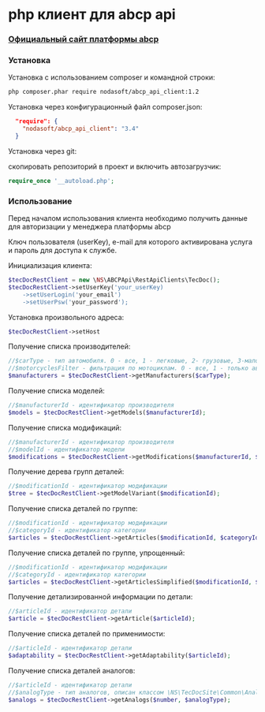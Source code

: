 # php клиент для abcp api

### [Официальный сайт платформы abcp](http://abcp.ru)

### Установка
Установка с использованием composer и командной строки:

```bash
php composer.phar require nodasoft/abcp_api_client:1.2
```

Установка через конфигурационный файл composer.json:

```json
  "require": {
    "nodasoft/abcp_api_client": "3.4"
  }
```

Установка через git:
 
скопировать репозиторий в проект и включить автозагрузчик:

```php
require_once '__autoload.php';
```

### Использование
Перед началом использования клиента необходимо получить данные для авторизации у менеджера платформы abcp

Ключ пользователя (userKey), e-mail для которого активирована услуга и пароль для доступа к службе.

Инициализация клиента:

```php
$tecDocRestClient = new \NS\ABCPApi\RestApiClients\TecDoc();
$tecDocRestClient->setUserKey('your_userKey)
    ->setUserLogin('your_email')
    ->setUserPsw('your_password');
```

Установка произвольного адреса:

```php
$tecDocRestClient->setHost
```

Получение списка производителей:

```php
//$carType - тип автомобиля. 0 - все, 1 - легковые, 2- грузовые, 3-малотонажные
//$motorcyclesFilter - фильтрация по мотоциклам. 0 - все, 1 - только автомобили, 2 - только мотоциклы
$manufacturers = $tecDocRestClient->getManufacturers($carType);
```

Получение списка моделей:

```php
//$manufacturerId - идентификатор производителя
$models = $tecDocRestClient->getModels($manufacturerId);
```

Получение списка модификаций:

```php
//$manufacturerId - идентификатор производителя
//$modelId - идентификатор модели
$modifications = $tecDocRestClient->getModifications($manufacturerId, $modelId);
```

Получение дерева групп деталей:

```php
//$modificationId - идентификатор модификации
$tree = $tecDocRestClient->getModelVariant($modificationId);
```

Получение списка деталей по группе:

```php
//$modificationId - идентификатор модификации
//$categoryId - идентификатор категории
$articles = $tecDocRestClient->getArticles($modificationId, $categoryId);
```

Получение списка деталей по группе, упрощенный:

```php
//$modificationId - идентификатор модификации
//$categoryId - идентификатор категории
$articles = $tecDocRestClient->getArticlesSimplified($modificationId, $categoryId);
```

Получение детализированной информации по детали:

```php
//$articleId - идентификатор детали
$article = $tecDocRestClient->getArticle($articleId);
````

Получение списка деталей по применимости:

```php
//$articleId - идентификатор детали
$adaptability = $tecDocRestClient->getAdaptability($articleId);
````

Получение списка деталей аналогов:

```php
//$articleId - идентификатор детали
//$analogType - тип аналогов, описан классом \NS\TecDocSite\Common\AnalogTypes
$analogs = $tecDocRestClient->getAnalogs($number, $analogType);
````